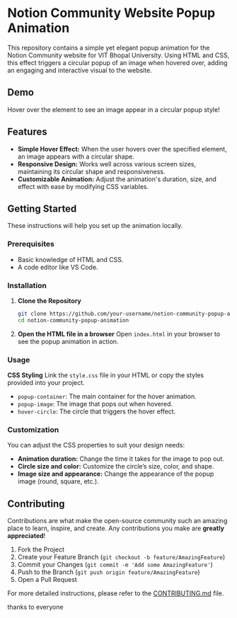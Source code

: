 # Notion Community Website Popup Animation

This repository contains a simple yet elegant popup animation for the Notion Community website for VIT Bhopal University. Using HTML and CSS, this effect triggers a circular popup of an image when hovered over, adding an engaging and interactive visual to the website. 

## Demo

Hover over the element to see an image appear in a circular popup style!

## Features

- **Simple Hover Effect:** When the user hovers over the specified element, an image appears with a circular shape.
- **Responsive Design:** Works well across various screen sizes, maintaining its circular shape and responsiveness.
- **Customizable Animation:** Adjust the animation's duration, size, and effect with ease by modifying CSS variables.

## Getting Started

These instructions will help you set up the animation locally.

### Prerequisites

- Basic knowledge of HTML and CSS.
- A code editor like VS Code.

### Installation

1. **Clone the Repository**
   ```bash
   git clone https://github.com/your-username/notion-community-popup-animation.git
   cd notion-community-popup-animation
   ```

2. **Open the HTML file in a browser**
   Open `index.html` in your browser to see the popup animation in action.

### Usage

 **CSS Styling**
   Link the `style.css` file in your HTML or copy the styles provided into your project.

   - `popup-container`: The main container for the hover animation.
   - `popup-image`: The image that pops out when hovered.
   - `hover-circle`: The circle that triggers the hover effect.

### Customization

You can adjust the CSS properties to suit your design needs:
- **Animation duration:** Change the time it takes for the image to pop out.
- **Circle size and color:** Customize the circle’s size, color, and shape.
- **Image size and appearance:** Change the appearance of the popup image (round, square, etc.).

## Contributing

Contributions are what make the open-source community such an amazing place to learn, inspire, and create. Any contributions you make are **greatly appreciated**!

1. Fork the Project
2. Create your Feature Branch (`git checkout -b feature/AmazingFeature`)
3. Commit your Changes (`git commit -m 'Add some AmazingFeature'`)
4. Push to the Branch (`git push origin feature/AmazingFeature`)
5. Open a Pull Request

For more detailed instructions, please refer to the [CONTRIBUTING.md](CONTRIBUTING.md) file.


thanks to everyone 





